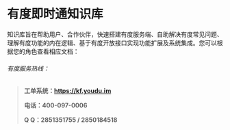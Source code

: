 # **有度即时通知识库**

知识库旨在帮助用户、合作伙伴，快速搭建有度服务端、自助解决有度常见问题、理解有度功能的内在逻辑、基于有度开放接口实现功能扩展及系统集成。您可以根据您的角色查看相应文档：


###### 有度服务热线：

> **工单系统：https://kf.youdu.im**
>
> **电话：400-097-0006**
>
> **Q   Q：2851351755  /  2850184518**
